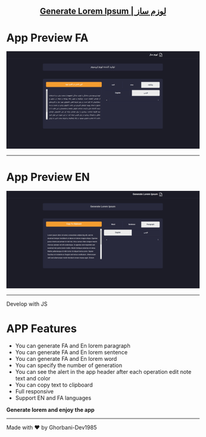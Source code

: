 <p align="center">
  <a href="#">
    <h2 align="center">Generate Lorem Ipsum | لوزم ساز</h2>
  </a>
</p>

# App Preview FA

![Anurag Hazra Site Preview](./Assets/Images/Screenshot-FA.png)

---
# App Preview EN

![Anurag Hazra Site Preview](./Assets/Images/Screenshot-EN.png)

---
Develop with JS

# APP Features
<ul>
<li>You can generate FA and En lorem paragraph</li>
<li>You can generate FA and En lorem sentence</li>
<li>You can generate FA and En lorem word</li>
<li>You can specify the number of generation</li>
<li>You can see the alert in the app header after 
each operation edit note text and color</li>
<li>You can copy text to clipboard</li>
<li>Full responsive</li>
<li>Support EN and FA languages</li>
</ul>


<strong>Generate lorem and enjoy the app</strong>

---

Made with :heart: by Ghorbani-Dev1985
